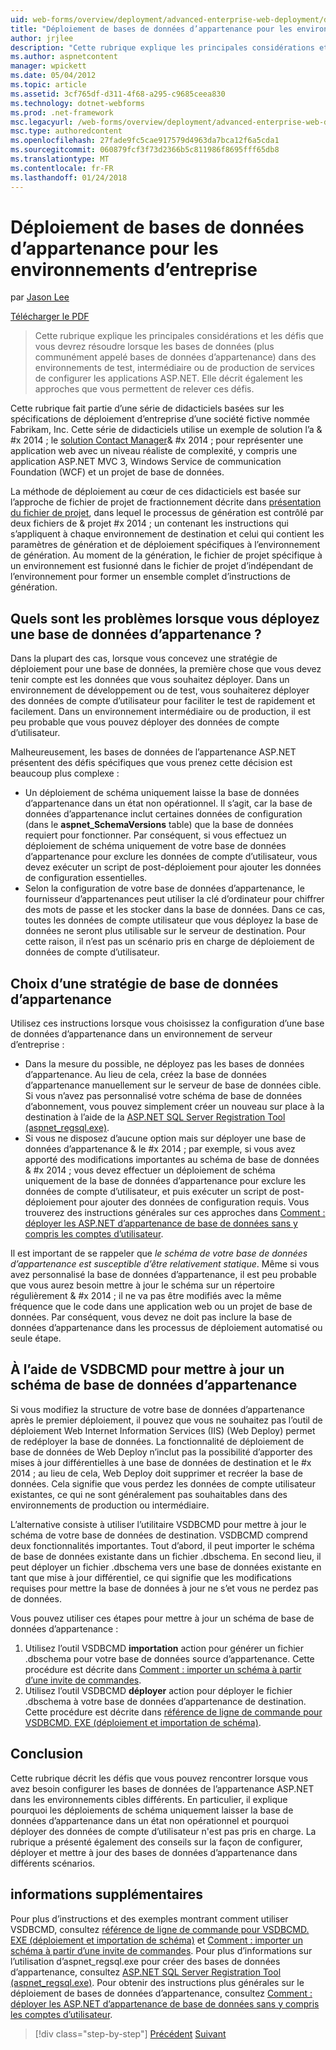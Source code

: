```yaml
---
uid: web-forms/overview/deployment/advanced-enterprise-web-deployment/deploying-membership-databases-to-enterprise-environments
title: "Déploiement de bases de données d’appartenance pour les environnements d’entreprise | Documents Microsoft"
author: jrjlee
description: "Cette rubrique explique les principales considérations et les défis que vous devrez résoudre lorsque vous configurez des bases de données ASP.NET application services (plus fréquent..."
ms.author: aspnetcontent
manager: wpickett
ms.date: 05/04/2012
ms.topic: article
ms.assetid: 3cf765df-d311-4f68-a295-c9685ceea830
ms.technology: dotnet-webforms
ms.prod: .net-framework
msc.legacyurl: /web-forms/overview/deployment/advanced-enterprise-web-deployment/deploying-membership-databases-to-enterprise-environments
msc.type: authoredcontent
ms.openlocfilehash: 27fade9fc5cae917579d4963da7bca12f6a5cda1
ms.sourcegitcommit: 060879fcf3f73d2366b5c811986f8695fff65db8
ms.translationtype: MT
ms.contentlocale: fr-FR
ms.lasthandoff: 01/24/2018
---
```

<a name="deploying-membership-databases-to-enterprise-environments"></a>Déploiement de bases de données d’appartenance pour les environnements d’entreprise
====================
par [Jason Lee](https://github.com/jrjlee)

[Télécharger le PDF](https://msdnshared.blob.core.windows.net/media/MSDNBlogsFS/prod.evol.blogs.msdn.com/CommunityServer.Blogs.Components.WeblogFiles/00/00/00/63/56/8130.DeployingWebAppsInEnterpriseScenarios.pdf)

> Cette rubrique explique les principales considérations et les défis que vous devrez résoudre lorsque les bases de données (plus communément appelé bases de données d’appartenance) dans des environnements de test, intermédiaire ou de production de services de configurer les applications ASP.NET. Elle décrit également les approches que vous permettent de relever ces défis.


Cette rubrique fait partie d’une série de didacticiels basées sur les spécifications de déploiement d’entreprise d’une société fictive nommée Fabrikam, Inc. Cette série de didacticiels utilise un exemple de solution l’a & #x 2014 ; le [solution Contact Manager](../web-deployment-in-the-enterprise/the-contact-manager-solution.md)& #x 2014 ; pour représenter une application web avec un niveau réaliste de complexité, y compris une application ASP.NET MVC 3, Windows Service de communication Foundation (WCF) et un projet de base de données.

La méthode de déploiement au cœur de ces didacticiels est basée sur l’approche de fichier de projet de fractionnement décrite dans [présentation du fichier de projet](../web-deployment-in-the-enterprise/understanding-the-project-file.md), dans lequel le processus de génération est contrôlé par deux fichiers de & projet #x 2014 ; un contenant les instructions qui s’appliquent à chaque environnement de destination et celui qui contient les paramètres de génération et de déploiement spécifiques à l’environnement de génération. Au moment de la génération, le fichier de projet spécifique à un environnement est fusionné dans le fichier de projet d’indépendant de l’environnement pour former un ensemble complet d’instructions de génération.

## <a name="what-are-the-issues-when-you-deploy-a-membership-database"></a>Quels sont les problèmes lorsque vous déployez une base de données d’appartenance ?

Dans la plupart des cas, lorsque vous concevez une stratégie de déploiement pour une base de données, la première chose que vous devez tenir compte est les données que vous souhaitez déployer. Dans un environnement de développement ou de test, vous souhaiterez déployer des données de compte d’utilisateur pour faciliter le test de rapidement et facilement. Dans un environnement intermédiaire ou de production, il est peu probable que vous pouvez déployer des données de compte d’utilisateur.

Malheureusement, les bases de données de l’appartenance ASP.NET présentent des défis spécifiques que vous prenez cette décision est beaucoup plus complexe :

- Un déploiement de schéma uniquement laisse la base de données d’appartenance dans un état non opérationnel. Il s’agit, car la base de données d’appartenance inclut certaines données de configuration (dans le **aspnet\_SchemaVersions** table) que la base de données requiert pour fonctionner. Par conséquent, si vous effectuez un déploiement de schéma uniquement de votre base de données d’appartenance pour exclure les données de compte d’utilisateur, vous devez exécuter un script de post-déploiement pour ajouter les données de configuration essentielles.
- Selon la configuration de votre base de données d’appartenance, le fournisseur d’appartenances peut utiliser la clé d’ordinateur pour chiffrer des mots de passe et les stocker dans la base de données. Dans ce cas, toutes les données de compte utilisateur que vous déployez la base de données ne seront plus utilisable sur le serveur de destination. Pour cette raison, il n’est pas un scénario pris en charge de déploiement de données de compte d’utilisateur.

## <a name="choosing-a-membership-database-strategy"></a>Choix d’une stratégie de base de données d’appartenance

Utilisez ces instructions lorsque vous choisissez la configuration d’une base de données d’appartenance dans un environnement de serveur d’entreprise :

- Dans la mesure du possible, ne déployez pas les bases de données d’appartenance. Au lieu de cela, créez la base de données d’appartenance manuellement sur le serveur de base de données cible. Si vous n’avez pas personnalisé votre schéma de base de données d’abonnement, vous pouvez simplement créer un nouveau sur place à la destination à l’aide de la [ASP.NET SQL Server Registration Tool (aspnet\_regsql.exe)](https://msdn.microsoft.com/library/ms229862(v=vs.100).aspx).
- Si vous ne disposez d’aucune option mais sur déployer une base de données d’appartenance & le #x 2014 ; par exemple, si vous avez apporté des modifications importantes au schéma de base de données & #x 2014 ; vous devez effectuer un déploiement de schéma uniquement de la base de données d’appartenance pour exclure les données de compte d’utilisateur, et puis exécuter un script de post-déploiement pour ajouter des données de configuration requis. Vous trouverez des instructions générales sur ces approches dans [Comment : déployer les ASP.NET d’appartenance de base de données sans y compris les comptes d’utilisateur](https://msdn.microsoft.com/library/ff361972(v=vs.100).aspx).

Il est important de se rappeler que *le schéma de votre base de données d’appartenance est susceptible d’être relativement statique*. Même si vous avez personnalisé la base de données d’appartenance, il est peu probable que vous aurez besoin mettre à jour le schéma sur un répertoire régulièrement & #x 2014 ; il ne va pas être modifiés avec la même fréquence que le code dans une application web ou un projet de base de données. Par conséquent, vous devez ne doit pas inclure la base de données d’appartenance dans les processus de déploiement automatisé ou seule étape.

## <a name="using-vsdbcmd-to-update-a-membership-database-schema"></a>À l’aide de VSDBCMD pour mettre à jour un schéma de base de données d’appartenance

Si vous modifiez la structure de votre base de données d’appartenance après le premier déploiement, il pouvez que vous ne souhaitez pas l’outil de déploiement Web Internet Information Services (IIS) (Web Deploy) permet de redéployer la base de données. La fonctionnalité de déploiement de base de données de Web Deploy n’inclut pas la possibilité d’apporter des mises à jour différentielles à une base de données de destination et le #x 2014 ; au lieu de cela, Web Deploy doit supprimer et recréer la base de données. Cela signifie que vous perdez les données de compte utilisateur existantes, ce qui ne sont généralement pas souhaitables dans des environnements de production ou intermédiaire.

L’alternative consiste à utiliser l’utilitaire VSDBCMD pour mettre à jour le schéma de votre base de données de destination. VSDBCMD comprend deux fonctionnalités importantes. Tout d’abord, il peut importer le schéma de base de données existante dans un fichier .dbschema. En second lieu, il peut déployer un fichier .dbschema vers une base de données existante en tant que mise à jour différentiel, ce qui signifie que les modifications requises pour mettre la base de données à jour ne s’et vous ne perdez pas de données.

Vous pouvez utiliser ces étapes pour mettre à jour un schéma de base de données d’appartenance :

1. Utilisez l’outil VSDBCMD **importation** action pour générer un fichier .dbschema pour votre base de données source d’appartenance. Cette procédure est décrite dans [Comment : importer un schéma à partir d’une invite de commandes](https://msdn.microsoft.com/library/dd172135.aspx).
2. Utilisez l’outil VSDBCMD **déployer** action pour déployer le fichier .dbschema à votre base de données d’appartenance de destination. Cette procédure est décrite dans [référence de ligne de commande pour VSDBCMD. EXE (déploiement et importation de schéma)](https://msdn.microsoft.com/library/dd193283.aspx).

## <a name="conclusion"></a>Conclusion

Cette rubrique décrit les défis que vous pouvez rencontrer lorsque vous avez besoin configurer les bases de données de l’appartenance ASP.NET dans les environnements cibles différents. En particulier, il explique pourquoi les déploiements de schéma uniquement laisser la base de données d’appartenance dans un état non opérationnel et pourquoi déployer des données de compte d’utilisateur n'est pas pris en charge. La rubrique a présenté également des conseils sur la façon de configurer, déployer et mettre à jour des bases de données d’appartenance dans différents scénarios.

## <a name="further-reading"></a>informations supplémentaires

Pour plus d’instructions et des exemples montrant comment utiliser VSDBCMD, consultez [référence de ligne de commande pour VSDBCMD. EXE (déploiement et importation de schéma)](https://msdn.microsoft.com/library/dd193283.aspx) et [Comment : importer un schéma à partir d’une invite de commandes](https://msdn.microsoft.com/library/dd172135.aspx). Pour plus d’informations sur l’utilisation d’aspnet\_regsql.exe pour créer des bases de données d’appartenance, consultez [ASP.NET SQL Server Registration Tool (aspnet\_regsql.exe)](https://msdn.microsoft.com/library/ms229862(v=vs.100).aspx). Pour obtenir des instructions plus générales sur le déploiement de bases de données d’appartenance, consultez [Comment : déployer les ASP.NET d’appartenance de base de données sans y compris les comptes d’utilisateur](https://msdn.microsoft.com/library/ff361972(v=vs.100).aspx).

>[!div class="step-by-step"]
[Précédent](deploying-database-role-memberships-to-test-environments.md)
[Suivant](excluding-files-and-folders-from-deployment.md)
